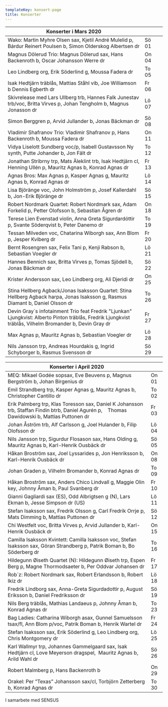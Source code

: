 ```yaml
---
templateKey: konsert-page
title: Konserter
---
```

| Konserter i Mars 2020                                                                                                                                    |       |     |
| -------------------------------------------------------------------------------------------------------------------------------------------------------- | ----- | --- |
| Wako: Martin Myhre Olsen sax, Kjetil André Mulelid p, Bárdur Reinert Poulsen b, Simon Olderskog Albertsen dr                                             | Sö 01 |     |
| Magnus Dölerud Trio: Magnus Dölerud sax, Hans Backenroth b, Oscar Johansson Werre dr                                                                     | On 04 |     |
| Leo Lindberg org, Erik Söderlind g, Moussa Fadera dr                                                                                                     | To 05 |     |
| Isak Hedtjärn träblås, Mattias Ståhl vib, Joe Williamson b Dennis Egberth dr                                                                             | Fr 06 |     |
| Skivrelease med Lars Ullberg trb, Hannes Falk Junestav trb/voc, Britta Virves p, Johan Tengholm b, Magnus Jonasson dr                                    | Lö 07 |     |
| Simon Berggren p, Arvid Jullander b, Jonas Bäckman dr                                                                                                    | Sö 08 |     |
| Vladimir Shafranov Trio: Vladimir Shafranov p, Hans Backenroth b, Moussa Fadera dr                                                                       | On 11 |     |
| Vidya Liselott Sundberg voc/p, Isabell Gustavsson Ny synth, Putte Johander b, Jon Fält dr                                                                | To 12 |     |
| Jonathan Stribrny trp, Mats Äleklint trb, Isak Hedtjärn cl, Henning Ullén p, Mauritz Agnas b, Konrad Agnas dr                                            | Fr 13 |     |
| Agnas Bros: Max Agnas p, Kasper Agnas g, Mauritz Agnas b, Konrad Agnas dr                                                                                | Lö 14 |     |
| Lisa Björänge voc, John Holmström p, Josef Kallerdahl b, Jon-Erik Björänge dr                                                                            | Sö 15 |     |
| Robert Nordmark Quartet: Robert Nordmark sax, Adam Forkelid p, Petter Olofsson b, Sebastian Ågren dr                                                     | On 18 |     |
| Terese Lien Evenstad violin, Anna Greta Sigurdardóttir p, Svante Söderqvist b, Peter Danemo dr                                                           | To 19 |     |
| Tessan Milveden voc, Chatarina Wiborgh sax, Ann Blom p, Jesper Kviberg dr                                                                                | Fr 20 |     |
| Bernt Rosengren sax,  Felix Tani p, Kenji Rabson b, Sebastian Voegler dr                                                                                 | Lö 21 |     |
| Hannes Bennich sax, Britta Virves p, Tomas Sjödell b, Jonas Bäckman dr                                                                                   | Sö 22 |     |
| Krister Andersson sax, Leo Lindberg org, Ali Djeridi dr                                                                                                  | On 25 |     |
| Stina Hellberg Agback/Jonas Isaksson Quartet: Stina Hellberg Agback harpa, Jonas Isaksson g, Rasmus Diamant b, Daniel Olsson dr                          | To 26 |     |
| Devin Gray´s infotainment Trio feat Fredrik "Ljunkan" Ljungkvist: Alberto Pinton träblås, Fredrik Ljungkvist träblås, Vilhelm Bromander b, Devin Gray dr | Fr 27 |     |
| Max Agnas p, Mauritz Agnas b, Sebastian Voegler dr                                                                                                       | Lö 28 |     |
| Nils Jansson trp, Andreas Hourdakis g, Ingrid Schyborger b, Rasmus Svensson dr                                                                           | Sö 29 |     |

| Konserter i April 2020                                                                                                                           |       |
| ------------------------------------------------------------------------------------------------------------------------------------------------ | ----- |
| MEQ: Mikael Godée sopsax, Eve Beuvens p, Magnus Bergström b, Johan Birgenius dr                                                                  | On 01 |
| Emil Strandberg trp, Kasper Agnas g, Mauritz Agnas b, Christopher Cantillo dr                                                                    | To 02 |
| Erik Palmberg trp, Klas Toresson sax, Daniel K Johansson trb, Staffan Findin btrb, Daniel Agurén p,   		Thomas Dawidowski b, Mattias Puttonen dr | Fr 03 |
| Johan Åström trb, Alf Carlsson g, Joel Hulander b, Filip Olofsson dr                                                                             | Lö 04 |
| Nils Jansson trp, Sigurdur Flosason sax, Hans Olding g, Mauritz Agnas b, Karl-Henrik Ousbäck dr                                                  | Sö 05 |
| Håkan Broström sax, Joel Lyssarides p, Jon Henriksson b, Karl-Henrik Ousbäck dr                                                                  | On 08 |
| Johan Graden p, Vilhelm Bromander b, Konrad Agnas dr                                                                                             | To 09 |
| Håkan Broström sax, Anders Chico Lindvall g, Maggie Olin key, Johnny Åman b, Paul Svanberg dr                                                    | Fr 10 |
| Gianni Gagliardi sax (ES), Odd Albrigtsen g (N), Lars Ekman b, Jesse Simpson dr (US)                                                             | Lö 11 |
| Stefan Isaksson sax, Fredrik Olsson g, Carl Fredrik Orrje p, Mats Dimming b, Mattias Puttonen dr                                                 | Sö 12 |
| Chi Westfelt voc, Britta Virves p, Arvid Jullander b, Karl-Henrik Ousbäck dr                                                                     | On 15 |
| Camilla Isaksson Kvintett: Camilla Isaksson voc, Stefan Isaksson sax, Göran Strandberg p, Patrik Boman b, Bo Söderberg dr                        | To 16 |
| Hildegunn Øiseth Quartet (N): Hildegunn  Øiseth trp, Espen Berg p, Magne Thormodsaeter b, Per Oddvar Johansen dr                                 | Fr 17 |
| Rob´z: Robert Nordmark sax, Robert Erlandsson b, Robert Ikiz dr                                                                                  | Lö 18 |
| Fredrik Lindborg sax, Anna-Greta Sigurdadottir p, August Eriksson b, Daniel Fredriksson dr                                                       | Sö 19 |
| Nils Berg träblås, Mathias Landaeus p, Johnny Åman b, Konrad Agnas dr                                                                            | To 23 |
| Bag Ladies: Catharina Wiborgh asax, Gunnel Samuelsson tsax/fl, Ann Blom p/voc, Patrik Boman b, Henrik Wartel dr                                  | Fr 24 |
| Stefan Isaksson sax, Erik Söderlind g, Leo Lindberg org, Chris Montgomery dr                                                                     | Lö 25 |
| Karl Wallmyr trp, Johannes Gammelgaard sax, Isak Hedtjärn cl, Love Meyerson dragspel,  Mauritz Agnas b, Arild Wahl dr                            | Sö 26 |
| Robert Malmberg p, Hans Backenroth b                                                                                                             | On 29 |
| Orakel: Per ”Texas” Johansson sax/cl, Torbjörn Zetterberg b, Konrad Agnas dr                                                                     | To 30 |

I samarbete med SENSUS
